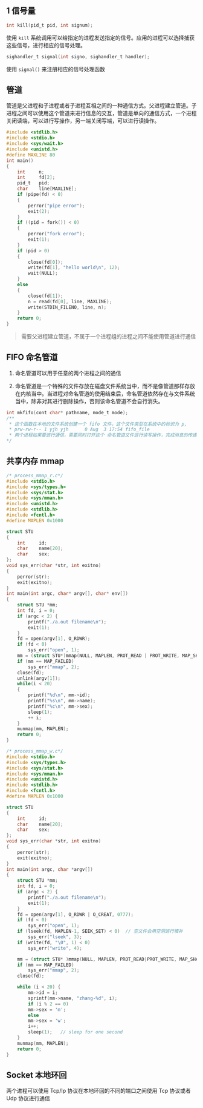 ## 1 信号量

```c
int kill(pid_t pid, int signum);
```

使用 ```kill``` 系统调用可以给指定的进程发送指定的信号。应用的进程可以选择捕获这些信号，进行相应的信号处理。

```c
sighandler_t signal(int signo, sighandler_t handler);
```

使用 ```signal()``` 来注册相应的信号处理函数

## 管道

管道是父进程和子进程或者子进程互相之间的一种通信方式。父进程建立管道。子进程之间可以使用这个管道来进行信息的交互，管道是单向的通信方式，一个进程关闭读端，可以进行写操作，另一端关闭写端，可以进行读操作。

```c
#include <stdlib.h>
#include <stdio.h>
#include <sys/wait.h>
#include <unistd.h>
#define MAXLINE 80
int main()
{
    int     n;
    int     fd[2];
    pid_t   pid;
    char    line[MAXLINE];
    if (pipe(fd) < 0)
    {
        perror("pipe error");
        exit(2);
    }
    if ((pid = fork()) < 0)
    {
        perror("fork error");
        exit(1);
    }
    if (pid > 0)
    {
        close(fd[0]);
        write(fd[1], "hello world\n", 12);
        wait(NULL);
    }
    else 
    {
        close(fd[1]);
        n = read(fd[0], line, MAXLINE);
        write(STDIN_FILENO, line, n);
    }
    return 0;
}
```

> 需要父进程建立管道，不属于一个进程组的进程之间不能使用管道进行通信

## FIFO 命名管道

1. 命名管道可以用于任意的两个进程之间的通信

2. 命名管道是一个特殊的文件存放在磁盘文件系统当中，而不是像管道那样存放在内核当中。当进程对命名管道的使用结束后，命名管道依然存在与文件系统当中，除非对其进行删除操作，否则该命名管道不会自行消失。

```c
int mkfifo(cont char* pathname, mode_t mode);
/**
 * 这个函数在本地的文件系统创建一个 fifo 文件，这个文件类型在系统中的标识为 p,
 * prw-rw-r-- 1 yjh yjh      0 Aug  3 17:54 fifo_file
 * 两个进程如果要进行通信，需要同时打开这个 命名管道文件进行读写操作，完成消息的传递
*/
```

## 共享内存 mmap

```c
/* process_mmap_r.c*/
#include <stdio.h>
#include <sys/types.h>
#include <sys/stat.h>
#include <sys/mman.h>
#include <unistd.h>
#include <stdlib.h>
#include <fcntl.h>
#define MAPLEN 0x1000

struct STU
{
	int     id;
	char    name[20];
	char    sex;
};
void sys_err(char *str, int exitno)
{
	perror(str);
	exit(exitno);
}
int main(int argc, char* argv[], char* env[])
{
    struct STU *mm;
    int fd, i = 0;
    if (argc < 2) {
        printf("./a.out filename\n");
        exit(1);
    }
	fd = open(argv[1], O_RDWR);
	if (fd < 0)
		sys_err("open", 1);
	mm = (struct STU*)mmap(NULL, MAPLEN, PROT_READ | PROT_WRITE, MAP_SHARED, fd, 0);
	if (mm == MAP_FAILED)
		sys_err("mmap", 2);
	close(fd);
	unlink(argv[1]);
	while(i < 20)
	{
		printf("%d\n", mm->id);
		printf("%s\n", mm->name);
		printf("%c\n", mm->sex);
		sleep(1);
		++ i;
	}
	munmap(mm, MAPLEN);
	return 0;
}
```

```c
/* process_mmap_w.c*/
#include <stdio.h>
#include <sys/types.h>
#include <sys/stat.h>
#include <sys/mman.h>
#include <unistd.h>
#include <stdlib.h>
#include <fcntl.h>
#define MAPLEN 0x1000

struct STU
{
    int     id;
    char    name[20];
    char    sex;
};
void sys_err(char *str, int exitno)
{
    perror(str);
    exit(exitno);
}
int main(int argc, char *argv[])
{
    struct STU *mm;
    int fd, i = 0;
    if (argc < 2) {
        printf("./a.out filename\n");
        exit(1);
    }
    fd = open(argv[1], O_RDWR | O_CREAT, 0777);
    if (fd < 0)
        sys_err("open", 1);
    if (lseek(fd, MAPLEN-1, SEEK_SET) < 0)  // 空文件会用空洞进行填补
        sys_err("lseek", 3);
    if (write(fd, "\0", 1) < 0)
        sys_err("write", 4);

    mm = (struct STU* )mmap(NULL, MAPLEN, PROT_READ|PROT_WRITE, MAP_SHARED, fd, 0);
    if (mm == MAP_FAILED)
        sys_err("mmap", 2);
    close(fd);

    while (i < 20) {
        mm->id = i;
        sprintf(mm->name, "zhang-%d", i);
        if (i % 2 == 0)
        mm->sex = 'm';
        else
        mm->sex = 'w';
        i++;
        sleep(1);   // sleep for one second
    }
    munmap(mm, MAPLEN);
    return 0;
}
```

## Socket 本地环回

两个进程可以使用 Tcp/Ip 协议在本地环回的不同的端口之间使用 Tcp 协议或者 Udp 协议进行通信


